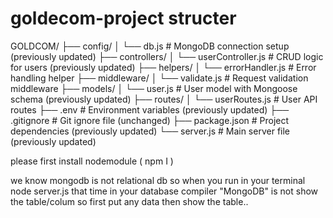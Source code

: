 # goldecom-project    structer
GOLDCOM/
├── config/
│   └── db.js               # MongoDB connection setup (previously updated)
├── controllers/
│   └── userController.js   # CRUD logic for users (previously updated)
├── helpers/
│   └── errorHandler.js     # Error handling helper
├── middleware/
│   └── validate.js         # Request validation middleware
├── models/
│   └── user.js             # User model with Mongoose schema (previously updated)
├── routes/
│   └── userRoutes.js       # User API routes
├── .env                    # Environment variables (previously updated)
├── .gitignore              # Git ignore file (unchanged)
├── package.json            # Project dependencies (previously updated)
└── server.js               # Main server file (previously updated)

please first install nodemodule ( npm I ) 

we know mongodb is not relational db so when you run in your terminal node server.js that time in your database compiler "MongoDB" is not show the table/colum so first put any data then show the table..  
